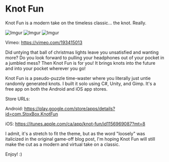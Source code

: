 # Knot Fun

Knot Fun is a modern take on the timeless classic... the knot. Really. 

![Imgur](http://imgur.com/tpDNKxi.png)
![Imgur](http://imgur.com/ltJED3e.png)
![Imgur](http://imgur.com/XBmucGS.png)

Vimeo: https://vimeo.com/193415013

Did untying that ball of christmas lights leave you unsatisfied and wanting more? Do you look forward to pulling your headphones out of your pocket in a jumbled mess? Then Knot Fun is for you! It brings knots into the future and into your pocket wherever you go!

Knot Fun is a pseudo-puzzle time-waster where you literally just untie randomly generated knots. I built it solo using C#, Unity, and Gimp. It's a free app on both the Android and iOS app stores.

Store URLs:

Android: https://play.google.com/store/apps/details?id=com.StoxBox.KnotFun

iOS: https://itunes.apple.com/ca/app/knot-fun/id1156969087?mt=8

I admit, it's a stretch to fit the theme, but as the word "loosely" was italicized in the original game-off blog post, I'm hoping Knot Fun will still make the cut as a modern and virtual take on a classic.

Enjoy! :)
